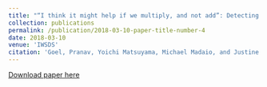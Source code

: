 ```yaml
---
title: "“I think it might help if we multiply, and not add”: Detecting Indirectness in Conversation"
collection: publications
permalink: /publication/2018-03-10-paper-title-number-4
date: 2018-03-10
venue: 'IWSDS'
citation: 'Goel, Pranav, Yoichi Matsuyama, Michael Madaio, and Justine Cassell. "I think it might help if we multiply, and not add": Detecting Indirectness in Conversation. In: Proceedings of the International Workshop Series on Spoken Dialogue Systems Technology (IWSDS). 2018.'
---
```


[Download paper here](https://pranav-goel.github.io/files/Cam_Ready_Detecting_Indirectness_in_Conversations.pdf)
